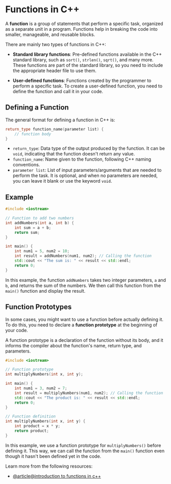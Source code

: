 # Functions in C++

A **function** is a group of statements that perform a specific task, organized as a separate unit in a program. Functions help in breaking the code into smaller, manageable, and reusable blocks.

There are mainly two types of functions in C++:

- **Standard library functions**: Pre-defined functions available in the C++ standard library, such as `sort()`, `strlen()`, `sqrt()`, and many more. These functions are part of the standard library, so you need to include the appropriate header file to use them.

- **User-defined functions**: Functions created by the programmer to perform a specific task. To create a user-defined function, you need to define the function and call it in your code.

## Defining a Function

The general format for defining a function in C++ is:

```cpp
return_type function_name(parameter list) {
    // function body
}
```

- `return_type`: Data type of the output produced by the function. It can be `void`, indicating that the function doesn't return any value.
- `function_name`: Name given to the function, following C++ naming conventions.
- `parameter list`: List of input parameters/arguments that are needed to perform the task. It is optional, and when no parameters are needed, you can leave it blank or use the keyword `void`.

## Example

```cpp
#include <iostream>

// Function to add two numbers
int addNumbers(int a, int b) {
    int sum = a + b;
    return sum;
}

int main() {
    int num1 = 5, num2 = 10;
    int result = addNumbers(num1, num2); // Calling the function
    std::cout << "The sum is: " << result << std::endl;
    return 0;
}
```

In this example, the function `addNumbers` takes two integer parameters, `a` and `b`, and returns the sum of the numbers. We then call this function from the `main()` function and display the result.

## Function Prototypes

In some cases, you might want to use a function before actually defining it. To do this, you need to declare a **function prototype** at the beginning of your code.

A function prototype is a declaration of the function without its body, and it informs the compiler about the function's name, return type, and parameters.

```cpp
#include <iostream>

// Function prototype
int multiplyNumbers(int x, int y);

int main() {
    int num1 = 3, num2 = 7;
    int result = multiplyNumbers(num1, num2); // Calling the function
    std::cout << "The product is: " << result << std::endl;
    return 0;
}

// Function definition
int multiplyNumbers(int x, int y) {
    int product = x * y;
    return product;
}
```

In this example, we use a function prototype for `multiplyNumbers()` before defining it. This way, we can call the function from the `main()` function even though it hasn't been defined yet in the code.

Learn more from the following resources:

- [@article@introduction to functions in c++](https://www.learncpp.com/cpp-tutorial/introduction-to-functions/)